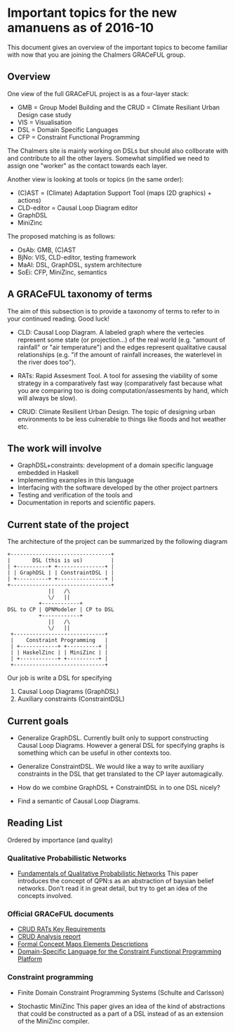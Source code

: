 # Important topics for the new amanuens as of 2016-10

This document gives an overview of the important topics
to become familiar with now that you are joining the
Chalmers GRACeFUL group.

## Overview

One view of the full GRACeFUL project is as a four-layer stack:
* GMB = Group Model Building and the CRUD = Climate Resiliant Urban Design case study
* VIS = Visualisation
* DSL = Domain Specific Languages
* CFP = Constraint Functional Programming

The Chalmers site is mainly working on DSLs but should also collborate
with and contribute to all the other layers. Somewhat simplified we
need to assign one "worker" as the contact towards each layer.

Another view is looking at tools or topics (in the same order):
* (C)AST = (Climate) Adaptation Support Tool (maps (2D graphics) + actions)
* CLD-editor = Causal Loop Diagram editor
* GraphDSL
* MiniZinc

The proposed matching is as follows:
* OsAb: GMB, (C)AST
* BjNo: VIS, CLD-editor, testing framework
* MaAl: DSL, GraphDSL, system architecture
* SoEi: CFP, MiniZinc, semantics

## A GRACeFUL taxonomy of terms

The aim of this subsection is to provide a taxonomy of terms
to refer to in your continued reading. Good luck!

* CLD:
    Causal Loop Diagram.
    A labeled graph where the
    vertecies represent some state (or projection...)
    of the real world (e.g. "amount of rainfall" or "air temperature")
    and the edges represent qualitative causal relationships
    (e.g. "if the amount of rainfall increases, the waterlevel in the river does too").

* RATs:
    Rapid Assesment Tool. A tool
    for assesing the viability of
    some strategy in a comparatively
    fast way (comparatively fast because
    what you are comparing too is doing
    computation/assesments by hand, which
    will always be slow).

* CRUD:
    Climate Resilient Urban Design.
    The topic of designing urban environments
    to be less culnerable to things like
    floods and hot weather etc.

## The work will involve
* GraphDSL+constraints: development of a domain specific language embedded in Haskell
* Implementing examples in this language
* Interfacing with the software developed by the other project partners
* Testing and verification of the tools and
* Documentation in reports and scientific papers.

## Current state of the project
The architecture of the project can be summarized
by the following diagram

    +--------------------------------+
    |       DSL (this is us)         |
    | +----------+ +---------------+ |
    | | GraphDSL | | ConstraintDSL | |
    | +----------+ +---------------+ |
    +--------------------------------+
                 ||   /\
                 \/   ||
              +------------+
    DSL to CP | QPNModeler | CP to DSL
              +------------+
                 ||   /\
                 \/   ||
     +-----------------------------+
     |    Constraint Programming   |
     | +------------+ +----------+ |
     | | HaskelZinc | | MiniZinc | |
     | +------------+ +----------+ |
     +-----------------------------+

Our job is write a DSL for specifying
1. Causal Loop Diagrams (GraphDSL)
2. Auxiliary constraints (ConstraintDSL)

## Current goals
* Generalize GraphDSL.
    Currently built only to support
    constructing Causal Loop Diagrams.
    However a general DSL for specifying
    graphs is something which can be useful
    in other contexts too.

* Generalize ConstraintDSL.
    We would like a way to
    write auxiliary constraints
    in the DSL that get translated
    to the CP layer automagically.

* How do we combine GraphDSL + ConstraintDSL
  in to one DSL nicely?

* Find a semantic of Causal Loop Diagrams.

## Reading List
Ordered by importance (and quality)

### Qualitative Probabilistic Networks
* [Fundamentals of Qualitative Probabilistic Networks](http://cs.ru.nl/~peterl/BN/wellman.pdf)
    This paper introduces the concept of
    QPN:s as an abstraction of baysian
    belief networks. Don't read it in great
    detail, but try to get an idea of the
    concepts involved.

### Official GRACeFUL documents
* [CRUD RATs Key Requirements](https://seafile.idmt.de/seafhttp/files/da3c113c-3bbd-4507-a1b2-d099293fff42/D2.3.pdf)
* [CRUD Analysis report](https://seafile.idmt.de/seafhttp/files/5c5e4362-7eb1-4a16-8bc2-f3b8d3dab3e8/D2.2.pdf)
* [Formal Concept Maps Elements Descriptions](https://seafile.idmt.de/seafhttp/files/ca726235-47d6-4052-b4c6-c4752449f6e9/D4.1.pdf)
* [Domain-Specific Language for the Constraint Functional Programming Platform](https://seafile.idmt.de/seafhttp/files/f1cab64f-a7ca-48e5-9448-9c8ad0069bcc/D5.1.pdf)

### Constraint programming
* Finite Domain Constraint Programming Systems (Schulte and Carlsson)

* Stochastic MiniZinc
    This paper gives an idea of the kind of abstractions
    that could be constructed as a part of a DSL instead of
    as an extension of the MiniZinc compiler.
